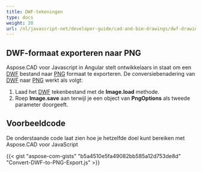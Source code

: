 ```yaml
---
title: DWF-tekeningen
type: docs
weight: 20
url: /nl/javascript-net/developer-guide/cad-and-bim-drawings/dwf-drawings/
---
```


## **DWF-formaat exporteren naar PNG**

Aspose.CAD voor Javascript in Angular stelt ontwikkelaars in staat om een [DWF](https://docs.fileformat.com/cad/dwf/) bestand naar [PNG](https://docs.fileformat.com/image/png/) formaat te exporteren.
De conversiebenadering van [DWF](https://docs.fileformat.com/cad/dwf/) naar [PNG](https://docs.fileformat.com/image/png/) werkt als volgt:

1. Laad het [DWF](https://docs.fileformat.com/cad/dwf/) tekenbestand met de **Image.load** methode.
1. Roep **Image.save** aan terwijl je een object van **PngOptions** als tweede parameter doorgeeft.

## Voorbeeldcode

De onderstaande code laat zien hoe je hetzelfde doel kunt bereiken met Aspose.CAD voor JavaScript

{{< gist "aspose-com-gists" "b5a4510e5fa49082bb585a12d753de8d" "Convert-DWF-to-PNG-Export.js" >}}
